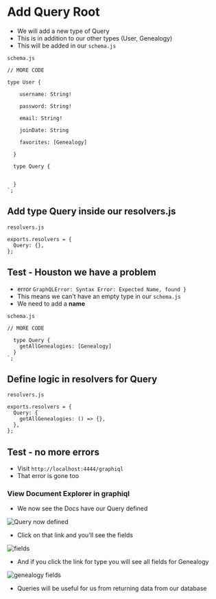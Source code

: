 # Add Query Root
* We will add a new type of Query
* This is in addition to our other types (User, Genealogy)
* This will be added in our `schema.js`

`schema.js`

```
// MORE CODE

type User {

    username: String!

    password: String!

    email: String!

    joinDate: String

    favorites: [Genealogy]

  }

  type Query {

    
  }
`;
```

## Add type Query inside our resolvers.js
`resolvers.js`

```
exports.resolvers = {
  Query: {},
};
```

## Test - Houston we have a problem
* error `GraphQLError: Syntax Error: Expected Name, found }`
* This means we can't have an empty type in our `schema.js`
* We need to add a **name**

`schema.js`

```
// MORE CODE

  type Query {
    getAllGenealogies: [Genealogy]
  }
`;
```

## Define logic in resolvers for Query
`resolvers.js`

```
exports.resolvers = {
  Query: {
    getAllGenealogies: () => {},
  },
};
```

## Test - no more errors
* Visit `http://localhost:4444/graphiql`
* That error is gone too

### View Document Explorer in graphiql
* We now see the Docs have our Query defined

![Query now defined](https://i.imgur.com/Kw1XQ0n.png)

* Click on that link and you'll see the fields

![fields](https://i.imgur.com/oC7hOgP.png)

* And if you click the link for type you will see all fields for Genealogy

![genealogy fields](http://localhost:4444/graphiql)

* Queries will be useful for us from returning data from our database
